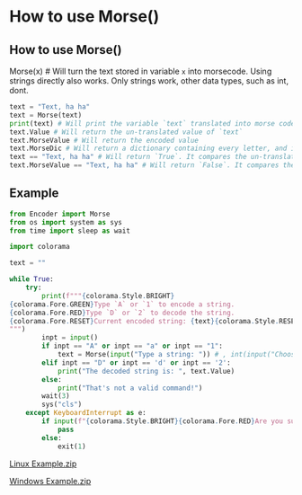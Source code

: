 # How to use Morse()
## How to use Morse()
Morse(x) # Will turn the text stored in variable `x` into morsecode. Using strings directly also works. Only strings work, other data types, such as int, dont.
```py
text = "Text, ha ha"
text = Morse(text)
print(text) # Will print the variable `text` translated into morse code
text.Value # Will return the un-translated value of `text`
text.MorseValue # Will return the encoded value
text.MorseDic # Will return a dictionary containing every letter, and its value in morse code
text == "Text, ha ha" # Will return `True`. It compares the un-translated text stored in the variable `text` to the other string
text.MorseValue == "Text, ha ha" # Will return `False`. It compares the encoded value stored in `text` to the other string.
```

## Example

```py
from Encoder import Morse
from os import system as sys
from time import sleep as wait

import colorama

text = ""

while True:
    try:
        print(f"""{colorama.Style.BRIGHT}
{colorama.Fore.GREEN}Type `A` or `1` to encode a string.
{colorama.Fore.RED}Type `D` or `2` to decode the string.
{colorama.Fore.RESET}Current encoded string: {text}{colorama.Style.RESET_ALL}
""")
        inpt = input()
        if inpt == "A" or inpt == "a" or inpt == "1":
            text = Morse(input("Type a string: ")) # , int(input("Choose a shift: "))
        elif inpt == "D" or inpt == 'd' or inpt == '2':
            print("The decoded string is: ", text.Value)
        else:
            print("That's not a valid command!")
        wait(3)
        sys("cls")
    except KeyboardInterrupt as e:
        if input(f"{colorama.Style.BRIGHT}{colorama.Fore.RED}Are you sure you want to exit? Press enter if you don't. Type something and press enter if you do.\n{colorama.Style.RESET_ALL}> ") == "":
            pass
        else:
            exit(1)
```

[Linux Example.zip](https://github.com/cornusandu/Encoder/files/14151589/Linux.Example.zip)

[Windows Example.zip](https://github.com/cornusandu/Encoder/files/14151594/Windows.Example.zip)
